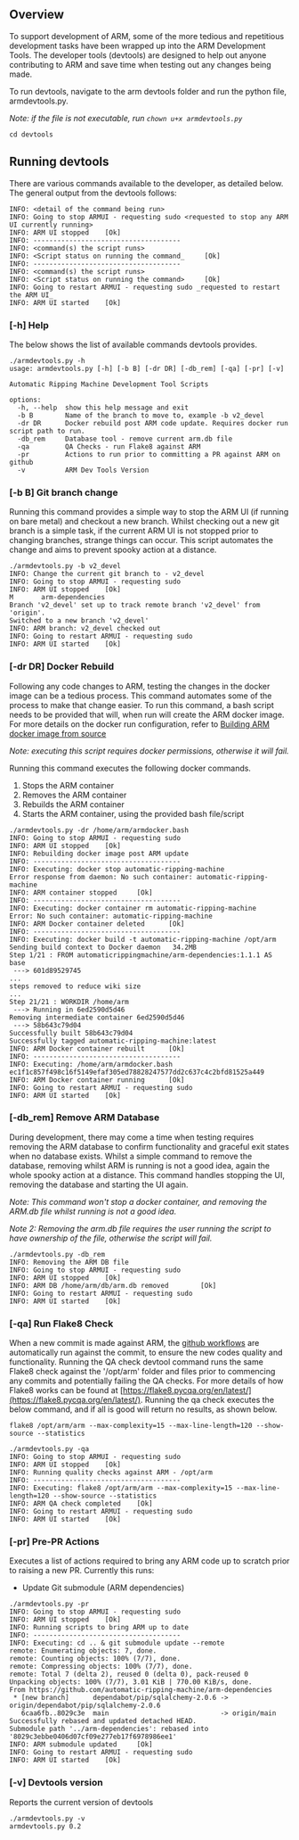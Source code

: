 ## Overview
To support development of ARM, some of the more tedious and repetitious development tasks have been wrapped up into the ARM Development Tools. The developer tools (devtools) are designed to help out anyone contributing to ARM and save time when testing out any changes being made.

To run devtools, navigate to the arm devtools folder and run the python file, armdevtools.py.

_Note: if the file is not executable, run `chown u+x armdevtools.py`_

`cd devtools`

## Running devtools

There are various commands available to the developer, as detailed below. The general output from the devtools follows:

```
INFO: <detail of the command being run>
INFO: Going to stop ARMUI - requesting sudo <requested to stop any ARM UI currently running>
INFO: ARM UI stopped    [Ok]
INFO: -------------------------------------
INFO: <command(s) the script runs>
INFO: <Script status on running the command_     [Ok]
INFO: -------------------------------------
INFO: <command(s) the script runs>
INFO: <Script status on running the command>     [Ok]
INFO: Going to restart ARMUI - requesting sudo _requested to restart the ARM UI_
INFO: ARM UI started    [Ok]
```

### [-h] Help
The below shows the list of available commands devtools provides.

```
./armdevtools.py -h
usage: armdevtools.py [-h] [-b B] [-dr DR] [-db_rem] [-qa] [-pr] [-v]

Automatic Ripping Machine Development Tool Scripts

options:
  -h, --help  show this help message and exit
  -b B        Name of the branch to move to, example -b v2_devel
  -dr DR      Docker rebuild post ARM code update. Requires docker run script path to run.
  -db_rem     Database tool - remove current arm.db file
  -qa         QA Checks - run Flake8 against ARM
  -pr         Actions to run prior to committing a PR against ARM on github
  -v          ARM Dev Tools Version
```

### [-b B] Git branch change
Running this command provides a simple way to stop the ARM UI (if running on bare metal) and checkout a new branch. Whilst checking out a new git branch is a simple task, if the current ARM UI is not stopped prior to changing branches, strange things can occur. This script automates the change and aims to prevent spooky action at a distance.

```
./armdevtools.py -b v2_devel
INFO: Change the current git branch to - v2_devel
INFO: Going to stop ARMUI - requesting sudo
INFO: ARM UI stopped    [Ok]
M       arm-dependencies
Branch 'v2_devel' set up to track remote branch 'v2_devel' from 'origin'.
Switched to a new branch 'v2_devel'
INFO: ARM branch: v2_devel checked out
INFO: Going to restart ARMUI - requesting sudo
INFO: ARM UI started    [Ok]
```

### [-dr DR] Docker Rebuild
Following any code changes to ARM, testing the changes in the docker image can be a tedious process. This command automates some of the process to make that change easier. To run this command, a bash script needs to be provided that will, when run will create the ARM docker image. For more details on the docker run configuration, refer to [Building ARM docker image from source](https://github.com/automatic-ripping-machine/automatic-ripping-machine/wiki/Building-ARM-docker-image-from-source)

_Note: executing this script requires docker permissions, otherwise it will fail._

Running this command executes the following docker commands.
1. Stops the ARM container
2. Removes the ARM container
3. Rebuilds the ARM container
4. Starts the ARM container, using the provided bash file/script

```
./armdevtools.py -dr /home/arm/armdocker.bash 
INFO: Going to stop ARMUI - requesting sudo
INFO: ARM UI stopped    [Ok]
INFO: Rebuilding docker image post ARM update
INFO: -------------------------------------
INFO: Executing: docker stop automatic-ripping-machine
Error response from daemon: No such container: automatic-ripping-machine
INFO: ARM container stopped     [Ok]
INFO: -------------------------------------
INFO: Executing: docker container rm automatic-ripping-machine
Error: No such container: automatic-ripping-machine
INFO: ARM Docker container deleted      [Ok]
INFO: -------------------------------------
INFO: Executing: docker build -t automatic-ripping-machine /opt/arm
Sending build context to Docker daemon   34.2MB
Step 1/21 : FROM automaticrippingmachine/arm-dependencies:1.1.1 AS base
 ---> 601d89529745
...
steps removed to reduce wiki size
...
Step 21/21 : WORKDIR /home/arm
 ---> Running in 6ed2590d5d46
Removing intermediate container 6ed2590d5d46
 ---> 58b643c79d04
Successfully built 58b643c79d04
Successfully tagged automatic-ripping-machine:latest
INFO: ARM Docker container rebuilt      [Ok]
INFO: -------------------------------------
INFO: Executing: /home/arm/armdocker.bash
ec1f1c857f498c16f5149efaf305ed78828247577dd2c637c4c2bfd81525a449
INFO: ARM Docker container running      [Ok]
INFO: Going to restart ARMUI - requesting sudo
INFO: ARM UI started    [Ok]
```

### [-db_rem] Remove ARM Database
During development, there may come a time when testing requires removing the ARM database to confirm functionality and graceful exit states when no database exists. Whilst a simple command to remove the database, removing whilst ARM is running is not a good idea, again the whole spooky action at a distance. This command handles stopping the UI, removing the database and starting the UI again.

_Note: This command won't stop a docker container, and removing the ARM.db file whilst running is not a good idea._

_Note 2: Removing the arm.db file requires the user running the script to have ownership of the file, otherwise the script will fail._

```
./armdevtools.py -db_rem
INFO: Removing the ARM DB file
INFO: Going to stop ARMUI - requesting sudo
INFO: ARM UI stopped    [Ok]
INFO: ARM DB /home/arm/db/arm.db removed        [Ok]
INFO: Going to restart ARMUI - requesting sudo
INFO: ARM UI started    [Ok]
```


### [-qa] Run Flake8 Check
When a new commit is made against ARM, the [github workflows](https://github.com/automatic-ripping-machine/automatic-ripping-machine/tree/main/.github/workflows) are automatically run against the commit, to ensure the new codes quality and functionality. Running the QA check devtool command runs the same Flake8 check against the '/opt/arm' folder and files prior to commencing any commits and potentially failing the QA checks.
For more details of how Flake8 works can be found at [https://flake8.pycqa.org/en/latest/](https://flake8.pycqa.org/en/latest/).
Running the qa check executes the below command, and if all is good will return no results, as shown below.

`flake8 /opt/arm/arm --max-complexity=15 --max-line-length=120 --show-source --statistics`

```
./armdevtools.py -qa
INFO: Going to stop ARMUI - requesting sudo
INFO: ARM UI stopped    [Ok]
INFO: Running quality checks against ARM - /opt/arm
INFO: -------------------------------------
INFO: Executing: flake8 /opt/arm/arm --max-complexity=15 --max-line-length=120 --show-source --statistics
INFO: ARM QA check completed    [Ok]
INFO: Going to restart ARMUI - requesting sudo
INFO: ARM UI started    [Ok]
```

### [-pr] Pre-PR Actions
Executes a list of actions required to bring any ARM code up to scratch prior to raising a new PR.
Currently this runs:
- Update Git submodule (ARM dependencies)

```
./armdevtools.py -pr
INFO: Going to stop ARMUI - requesting sudo
INFO: ARM UI stopped    [Ok]
INFO: Running scripts to bring ARM up to date
INFO: -------------------------------------
INFO: Executing: cd .. & git submodule update --remote
remote: Enumerating objects: 7, done.
remote: Counting objects: 100% (7/7), done.
remote: Compressing objects: 100% (7/7), done.
remote: Total 7 (delta 2), reused 0 (delta 0), pack-reused 0
Unpacking objects: 100% (7/7), 3.01 KiB | 770.00 KiB/s, done.
From https://github.com/automatic-ripping-machine/arm-dependencies
 * [new branch]      dependabot/pip/sqlalchemy-2.0.6 -> origin/dependabot/pip/sqlalchemy-2.0.6
   6caa6fb..8029c3e  main                            -> origin/main
Successfully rebased and updated detached HEAD.
Submodule path '../arm-dependencies': rebased into '8029c3ebbe0406d07cf09e277eb17f6978986ee1'
INFO: ARM submodule updated     [Ok]
INFO: Going to restart ARMUI - requesting sudo
INFO: ARM UI started    [Ok]
```

### [-v] Devtools version
Reports the current version of devtools
```
./armdevtools.py -v
armdevtools.py 0.2
```